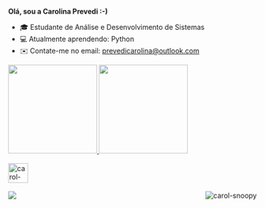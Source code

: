 **Olá, sou a Carolina Prevedi :-)**

- 🎓 Estudante de Análise e Desenvolvimento de Sistemas
- 💻 Atualmente aprendendo: Python
- ✉️ Contate-me no email: prevedicarolina@outlook.com

<div>
	<a href="https://github.com/carolinaprevedi">
	<img height="180e" src="https://github-readme-stats.vercel.app/api?username=carolinaprevedi&theme=tokyonight&show_icons=true&hide_border=true&count_private=true"/>
	<img height="180e" src="https://github-readme-stats.vercel.app/api/top-langs/?username=carolinaprevedi&theme=tokyonight&show_icons=true&hide_border=true&layout=compact"/>	
</div>
    
<div sytle="display: inline_block"><br>
	<img align="center" alt="carol-python" height="40" src="https://cdn.jsdelivr.net/gh/devicons/devicon@latest/icons/python/python-original.svg">

<div style="display: inline_block"><br>
  <img align="right" alt="carol-snoopy" src="https://www.icegif.com/wp-content/uploads/2024/02/icegif-426.gif" />
</div>

<div>
	<a href="https://www.linkedin.com/in/carolina-prevedi-130a0437a/" targer="_blank"><img src="https://img.shields.io/badge/-LinkedIn-%230077B5?style-for-the-badge&logo=linkedin&logoColor=white" target"_blank"></a>
</div>
